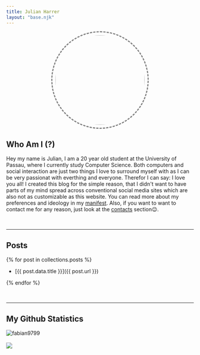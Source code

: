 ```yaml
---
title: Julian Harrer
layout: "base.njk"
---
```


<img src="/assets/images/me.jpg" id="portrait">

## Who Am I (?)

Hey my name is Julian, I am a 20 year old student at the University of Passau, where I currently study Computer Science. Both computers and social interaction are just two things I love to surround myself with as I can be very passionat with everthing and everyone. Therefor I can say: I love you all! I created this blog for the simple reason, that I didn't want to have parts of my mind spread across conventional social media sites which are also not as customizable as this website. You can read more about my preferences and ideology in my [manifest](/manifest). Also, if you want to want to contact me for any reason, just look at the [contacts](/contact) section😉.

<br>

---

## Posts

{% for post in collections.posts %}

 - [{{ post.data.title }}]({{ post.url }})

{% endfor %}

<br>

---

## My Github Statistics

<p>
<img id="gh-stats" style="max-width: 90vw" align="center" src="https://github-readme-stats.vercel.app/api?username=TheMrPixelDev&theme=dark&show_icons=true" alt="fabian9799"/><br><br>
<img id="gh-top-langs" align="center" src="https://github-readme-stats.vercel.app/api/top-langs/?username=TheMrPixelDev&theme=dark&layout=compact"/>
</p>

<script>
    {
        let darkmode = document.cookie.split("=")[1];
        if(darkmode == "true"){
            document.getElementById("gh-stats").src = "https://github-readme-stats.vercel.app/api?username=TheMrPixelDev&theme=dark&show_icons=true";
            document.getElementById("gh-top-langs").src = "https://github-readme-stats.vercel.app/api/top-langs/?username=TheMrPixelDev&theme=dark&layout=compact";
        }else if(darkmode == "false"){
            document.getElementById("gh-stats").src = "https://github-readme-stats.vercel.app/api?username=TheMrPixelDev&show_icons=true";
            document.getElementById("gh-top-langs").src = "https://github-readme-stats.vercel.app/api/top-langs/?username=TheMrPixelDev&layout=compact";
        }
    }
</script>

<style>

    #portrait {
        height: 15rem;
        border-radius: 100rem;
        border: 3px dashed grey;
        padding: 0.5rem;
        display:block;
        margin-left: auto;
        margin-right: auto;
    }

</style>